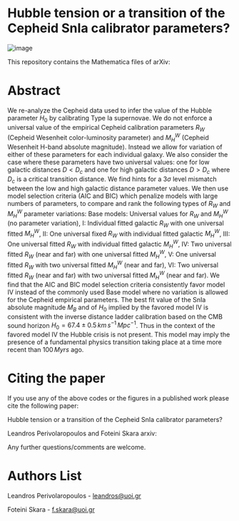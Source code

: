 # Hubble tension or a transition of the Cepheid SnIa calibrator  parameters?

![image](https://user-images.githubusercontent.com/88026221/132762755-2219bd17-295a-4ed9-9988-069df39570e6.png)


This repository contains the Mathematica files of arXiv:

# Abstract

We re-analyze the Cepheid data used to infer the value of the Hubble parameter $H_0$ by calibrating Type Ia supernovae. We do not enforce a universal value of the empirical Cepheid calibration parameters $R_W$ (Cepheid  Wesenheit color-luminosity parameter) and $M_H^{W}$ (Cepheid  Wesenheit H-band absolute magnitude). Instead we allow for variation of either of these parameters for each individual galaxy. We also consider the case where these parameters have two universal values: one for low galactic distances $D<D_c$ and one for high galactic distances $D>D_c$ where $D_c$ is a critical transition distance. We find hints for a $3\sigma$ level mismatch between the low and high galactic distance parameter values. We then use model selection criteria (AIC and BIC) which penalize models with large numbers of parameters, to compare and rank the following types of $R_W$ and $M_H^W$ parameter variations: Base models: Universal values for  $R_W$ and $M_H^W$ (no parameter variation), I: Individual fitted galactic $R_W$ with one universal fitted $M_H^W$, II: One universal fixed $R_W$ with individual fitted galactic $M_H^W$, III: One universal fitted $R_W$ with individual fitted galactic $M_H^W$,  IV: Two universal fitted $R_W$ (near and far) with one universal fitted $M_H^W$, V: One universal fitted $R_W$  with two universal fitted $M_H^W$ (near and far),  VI: Two universal fitted $R_W$ (near and far)  with two universal fitted $M_H^W$ (near and far). We find that the AIC and BIC  model selection criteria consistently favor model IV  instead of the commonly used Base model where no variation is allowed for the Cepheid empirical parameters. The best fit value of the SnIa absolute magnitude $M_B$ and of $H_0$ implied by the favored model IV is consistent with the inverse distance ladder calibration based on the CMB sound horizon $H_0=67.4\pm 0.5\,km\,s^{-1}\,Mpc^{-1}$. Thus in the context of the favored model IV the Hubble crisis is not present. This model may imply the presence of a fundamental physics transition taking place at a time more recent than $100\,Myrs$ ago.
# Citing the paper

If you use any of the above codes or the figures in a published work please cite the following paper:

Hubble tension or a transition of the Cepheid SnIa calibrator parameters?

Leandros Perivolaropoulos and Foteini Skara arxiv:

Any further questions/comments are welcome.

# Authors List

Leandros Perivolaropoulos - leandros@uoi.gr

Foteini Skara - f.skara@uoi.gr
